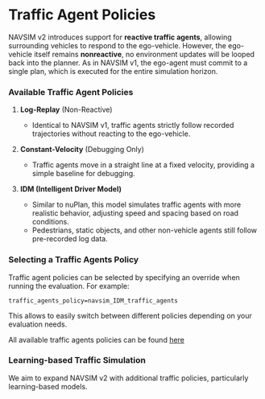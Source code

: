 # Traffic Agent Policies  

NAVSIM v2 introduces support for **reactive traffic agents**, allowing surrounding vehicles to respond to the ego-vehicle. However, the ego-vehicle itself remains **nonreactive**, no environment updates will be looped back into the planner. As in NAVSIM v1, the ego-agent must commit to a single plan, which is executed for the entire simulation horizon.  

### Available Traffic Agent Policies  

1. **Log-Replay** (Non-Reactive)  
   - Identical to NAVSIM v1, traffic agents strictly follow recorded trajectories without reacting to the ego-vehicle.

2. **Constant-Velocity** (Debugging Only)  
   - Traffic agents move in a straight line at a fixed velocity, providing a simple baseline for debugging.

3. **IDM (Intelligent Driver Model)**  
   - Similar to nuPlan, this model simulates traffic agents with more realistic behavior, adjusting speed and spacing based on road conditions.  
   - Pedestrians, static objects, and other non-vehicle agents still follow pre-recorded log data.

### Selecting a Traffic Agents Policy
Traffic agent policies can be selected by specifying an override when running the evaluation. For example:

`traffic_agents_policy=navsim_IDM_traffic_agents`

This allows to easily switch between different policies depending on your evaluation needs.

All available traffic agents policies can be found [here](navsim/planning/script/config/common/traffic_agents_policy.md)

### Learning-based Traffic Simulation  

We aim to expand NAVSIM v2 with additional traffic policies, particularly learning-based models.
